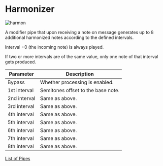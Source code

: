 # Harmonizer

![harmon](https://blokas.io/images/midihub/pipes/harmon.svg)

A modifier pipe that upon receiving a note on message generates up to 8 additional harmonized notes according to the defined intervals.

Interval +0 (the incoming note) is always played.

If two or more intervals are of the same value, only one note of that interval gets produced.

| Parameter              | Description                    |
| ---------------------- | ------------------------------ |
| Bypass                 | Whether processing is enabled. |
| 1st interval           | Semitones offset to the base note. |
| 2nd interval           | Same as above. |
| 3rd interval           | Same as above. |
| 4th interval           | Same as above. |
| 5th interval           | Same as above. |
| 6th interval           | Same as above. |
| 7th interval           | Same as above. |
| 8th interval           | Same as above. |

[List of Pipes](index.md#the-list-of-pipes)
